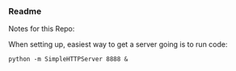 ### Readme

Notes for this Repo:

When setting up, easiest way to get a server going is to run code:

```
python -m SimpleHTTPServer 8888 &
```
